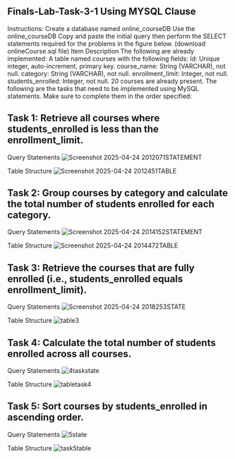 ## Finals-Lab-Task-3-1  Using MYSQL Clause
Instructions:
Create a database named online_courseDB
Use the online_courseDB
Copy and paste the initial query then perform the SELECT statements required for the problems in the figure below. (download onlineCourse.sql file)
Item Description
The following are already implemented:
A table named courses with the following fields:
Id: Unique integer, auto-increment, primary key.
course_name: String (VARCHAR), not null.
category: String (VARCHAR), not null.
enrollment_limit: Integer, not null.
students_enrolled: Integer, not null.
20 courses are already present.
The following are the tasks that need to be implemented using MySQL statements. Make sure to complete them in the order specified:
## Task 1: Retrieve all courses where students_enrolled is less than the enrollment_limit.
Query  Statements
 ![Screenshot 2025-04-24 2012071STATEMENT](https://github.com/user-attachments/assets/e8e7ab3c-cf24-4422-b1ae-462a3cdcad88)

Table Structure
![Screenshot 2025-04-24 2012451TABLE](https://github.com/user-attachments/assets/a7ae783a-0f86-42ec-a2b9-97cb8e8dd703)
##  Task 2: Group courses by category and calculate the total number of students enrolled for each category.
Query  Statements
![Screenshot 2025-04-24 2014152STATEMENT](https://github.com/user-attachments/assets/25d325de-dfba-4460-8fe0-00638c05f68b)

Table Structure
![Screenshot 2025-04-24 2014472TABLE](https://github.com/user-attachments/assets/47aed23b-3752-41f2-83fb-c7a1d8f0a9aa)
## Task 3: Retrieve the courses that are fully enrolled (i.e., students_enrolled equals enrollment_limit).
Query  Statements
![Screenshot 2025-04-24 2018253STATE](https://github.com/user-attachments/assets/5122b225-628b-43b4-9ccb-e160d07ea0d3)

Table Structure
![table3](https://github.com/user-attachments/assets/2bf1ebec-550d-44ee-ba63-a7a2e88246e2)

## Task 4: Calculate the total number of students enrolled across all courses.
Query  Statements
![4taskstate](https://github.com/user-attachments/assets/f1dde938-680c-4b1c-b2e2-ff36bb97d314)

Table Structure
![tabletask4](https://github.com/user-attachments/assets/394430d4-87a4-4efa-8c56-48c7ebe26012)

## Task 5: Sort courses by students_enrolled in ascending order.
Query  Statements
![5state](https://github.com/user-attachments/assets/823cb772-f0cf-41f8-b4a0-1dbf69ad0752)

Table Structure
![task5table](https://github.com/user-attachments/assets/cb130062-311a-41ed-a76a-60bff9c8b276)

